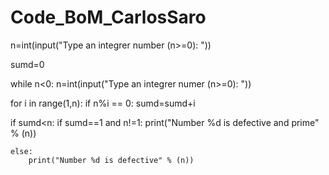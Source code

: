 # Code_BoM_CarlosSaro
n=int(input("Type an integrer number (n>=0): "))

sumd=0

while n<0:
    n=int(input("Type an integrer numer (n>=0): "))

for i in range(1,n):
    if n%i == 0:
        sumd=sumd+i


if sumd<n:
    if sumd==1 and n!=1:
        print("Number %d is defective and prime" % (n))

    else:
        print("Number %d is defective" % (n))
